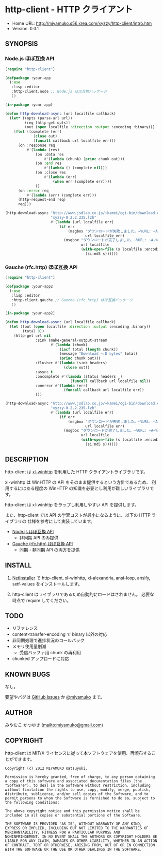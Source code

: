 # http-client - HTTP クライアント

* Home URL: http://miyamuko.s56.xrea.com/xyzzy/http-client/intro.htm
* Version: 0.0.1


## SYNOPSIS

### Node.js ほぼ互換 API

```lisp
(require "http-client")

(defpackage :your-app
  (:use
   :lisp :editor
   :http-client.node ;; Node.js ほぼ互換パッケージ
   ))

(in-package :your-app)

(defun http-download-async (url localfile callback)
  (let* ((opts (parse-url url))
         (req (http-get opts))
         (out (open localfile :direction :output :encoding :binary)))
    (flet ((complete (err)
             (close out)
             (funcall callback url localfile err)))
      (on :response req
          #'(lambda (res)
              (on :data res
                  #'(lambda (chunk) (princ chunk out)))
              (on :end res
                  #'(lambda () (complete nil)))
              (on :close res
                  #'(lambda (err)
                      (when err (complete err))))
              ))
      (on :error req
          #'(lambda (err) (complete err)))
      (http-request-end req)
      req)))

(http-download-async "http://www.jsdlab.co.jp/~kamei/cgi-bin/download.cgi"
                     "xyzzy-0.2.2.235.lzh"
                     #'(lambda (url localfile err)
                         (if err
                             (msgbox "ダウンロードが失敗しました。~%URL: ~A~%File: ~A~%Error: ~A"
                                     url localfile err)
                           (msgbox "ダウンロードが完了しました。~%URL: ~A~%File: ~A~%MD5: ~A"
                                   url localfile
                                   (with-open-file (s localfile :encoding :binary)
                                     (si:md5 s))))))
```

### Gauche (rfc.http) ほぼ互換 API

```lisp
(require "http-client")

(defpackage :your-app2
  (:use
   :lisp :editor
   :http-client.gauche ;; Gauche (rfc.http) ほぼ互換パッケージ
   ))

(in-package :your-app2)

(defun http-download-async (url localfile callback)
  (let ((out (open localfile :direction :output :encoding :binary))
        (total 0))
    (http-get url nil
              :sink (make-general-output-stream
                     #'(lambda (chunk)
                         (incf total (length chunk))
                         (message "Download ~:D bytes" total)
                         (princ chunk out)))
              :flusher #'(lambda (sink headers)
                           (close out))
              :async t
              :oncomplete #'(lambda (status headers _)
                              (funcall callback url localfile nil))
              :onerror #'(lambda (err)
                           (funcall callback url localfile err))
              )))

(http-download-async "http://www.jsdlab.co.jp/~kamei/cgi-bin/download.cgi"
                     "xyzzy-0.2.2.235.lzh"
                     #'(lambda (url localfile err)
                         (if err
                             (msgbox "ダウンロードが失敗しました。~%URL: ~A~%File: ~A~%Error: ~A"
                                     url localfile err)
                           (msgbox "ダウンロードが完了しました。~%URL: ~A~%File: ~A~%MD5: ~A"
                                   url localfile
                                   (with-open-file (s localfile :encoding :binary)
                                     (si:md5 s))))))
```


## DESCRIPTION

http-client は [xl-winhttp](http://miyamuko.s56.xrea.com/xyzzy/xl-winhttp/intro.htm)
を利用した HTTP クライアントライブラリです。

xl-winhttp は WinHTTP の API をそのまま提供するという方針であるため、
利用するにはある程度の WinHTTP の知識を必要とし利用が難しいライブラリです。

http-client は xl-winhttp をラップし利用しやすい API を提供します。

また、http-client では API の学習コストが最小になるように、以下の HTTP ライブラリの
仕様を参考にして実装しています。

  * [Node.js ほぼ互換 API](http://nodejs.org/docs/latest/api/http.html)
    - 非同期 API のみ提供
  * [Gauche (rfc.http) ほぼ互換 API](http://practical-scheme.net/gauche/man/gauche-refj_146.html)
    - 同期・非同期 API の両方を提供


## INSTALL

1. [NetInstaller](http://www7a.biglobe.ne.jp/~hat/xyzzy/ni.html)
   で http-client, xl-winhttp, xl-alexandria, ansi-loop, ansify, setf-values をインストールします。

2. http-client はライブラリであるため自動的にロードはされません。
   必要な時点で require してください。


## TODO

* リファレンス
* content-transfer-encoding で binary 以外の対応
* 非同期処理で進捗状況のコールバック
* メモリ使用量削減
  - 受信バッファ用 chunk の再利用
* chunked アップロードに対応


## KNOWN BUGS

なし。

要望やバグは
[GitHub Issues](http://github.com/miyamuko/http-client/issues) か
[@miyamuko](http://twitter.com/home?status=%40miyamuko%20%23xyzzy%20http-client%3a%20)
まで。


## AUTHOR

みやむこ かつゆき (<mailto:miyamuko@gmail.com>)


## COPYRIGHT

http-client は MIT/X ライセンスに従って本ソフトウェアを使用、再頒布することができます。

    Copyright (c) 2012 MIYAMUKO Katsuyuki.

    Permission is hereby granted, free of charge, to any person obtaining
    a copy of this software and associated documentation files (the
    "Software"), to deal in the Software without restriction, including
    without limitation the rights to use, copy, modify, merge, publish,
    distribute, sublicense, and/or sell copies of the Software, and to
    permit persons to whom the Software is furnished to do so, subject to
    the following conditions:

    The above copyright notice and this permission notice shall be
    included in all copies or substantial portions of the Software.

    THE SOFTWARE IS PROVIDED "AS IS", WITHOUT WARRANTY OF ANY KIND,
    EXPRESS OR IMPLIED, INCLUDING BUT NOT LIMITED TO THE WARRANTIES OF
    MERCHANTABILITY, FITNESS FOR A PARTICULAR PURPOSE AND
    NONINFRINGEMENT. IN NO EVENT SHALL THE AUTHORS OR COPYRIGHT HOLDERS BE
    LIABLE FOR ANY CLAIM, DAMAGES OR OTHER LIABILITY, WHETHER IN AN ACTION
    OF CONTRACT, TORT OR OTHERWISE, ARISING FROM, OUT OF OR IN CONNECTION
    WITH THE SOFTWARE OR THE USE OR OTHER DEALINGS IN THE SOFTWARE.
